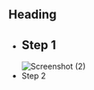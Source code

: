 ## Heading 
* ## Step 1
  ![Screenshot (2)](https://github.com/user-attachments/assets/46a228a9-27bf-41e9-bbb4-b3b9dfc53387)
* Step 2
  
